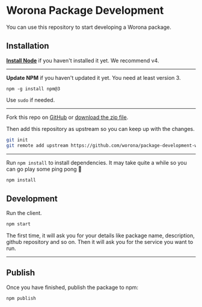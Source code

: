 # Worona Package Development

You can use this repository to start developing a Worona package.

## Installation

[**Install Node**](https://nodejs.org/en/) if you haven't installed it yet. We recommend v4.

----

**Update NPM** if you haven't updated it yet. You need at least version 3.

```
npm -g install npm@3
```

Use `sudo` if needed.

----

Fork this repo on [GitHub](https://github.com/worona/package-development-worona) or [download the zip file](https://github.com/worona/package-development-worona/archive/master.zip).

Then add this repository as upstream so you can keep up with the changes.

```bash
git init
git remote add upstream https://github.com/worona/package-development-worona.git
```

----

Run `npm install` to install dependencies. It may take quite a while so you can go play some ping pong 🏓

```bash
npm install
```

## Development

Run the client.

```bash
npm start
```

The first time, it will ask you for your details like package name, description, github repository and so on. Then it will ask you for the service you want to run.

---

## Publish

Once you have finished, publish the package to npm:

```bash
npm publish
```
